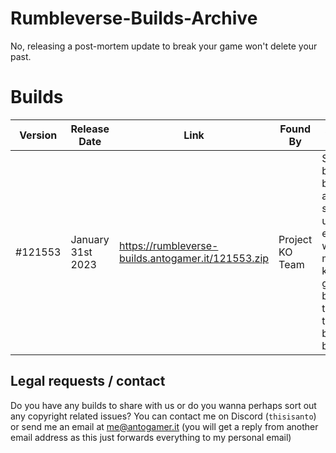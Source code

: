 # Rumbleverse-Builds-Archive
No, releasing a post-mortem update to break your game won't delete your past.

# Builds

| Version | Release Date      | Link                                               | Found By        | Additional Note                                                                                                                                       |
|---------|-------------------|----------------------------------------------------|-----------------|-------------------------------------------------------------------------------------------------------------------------------------------------------|
| #121553  | January 31st 2023 | https://rumbleverse-builds.antogamer.it/121553.zip | Project KO Team | Second last build before the actual shutdown, used by everyone who has made some kind of gameserver before due to it being the last not broken build. |

## Legal requests / contact

Do you have any builds to share with us or do you wanna perhaps sort out any copyright related issues? You can contact me on Discord (`thisisanto`) or send me an email at me@antogamer.it (you will get a reply from another email address as this just forwards everything to my personal email)
